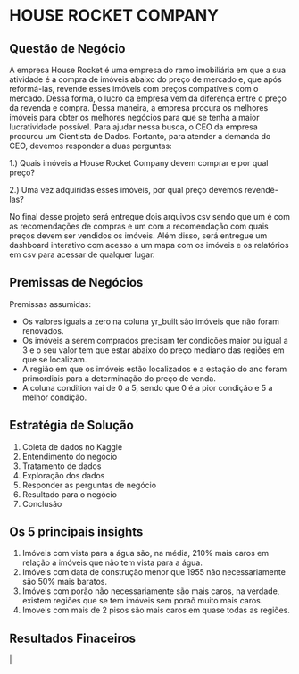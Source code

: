 # HOUSE ROCKET COMPANY

## Questão de Negócio

A empresa House Rocket é uma empresa do ramo imobiliária em que a sua atividade é a compra de imóveis abaixo do preço de mercado e, que após reformá-las, revende esses imóveis com preços compatíveis com o mercado. Dessa forma, o lucro da empresa vem da diferença entre o preço da revenda e compra. Dessa maneira, a empresa procura os melhores imóveis para obter os melhores negócios para que se tenha a maior lucratividade possível. Para ajudar nessa busca, o CEO da empresa procurou um Cientista de Dados. Portanto, para atender a demanda do CEO, devemos responder a duas perguntas:

1.) Quais imóveis a House Rocket Company devem comprar e por qual preço?

2.) Uma vez adquiridas esses imóveis, por qual preço devemos revendê-las?

No final desse projeto será entregue dois arquivos csv sendo que um é com as recomendações de compras e um com a recomendação com quais preços devem ser vendidos os imóveis. Além disso, será entregue um dashboard interativo com acesso a um mapa com os imóveis e os relatórios em csv para acessar de qualquer lugar.


## Premissas de Negócios

Premissas assumidas:

* Os valores iguais a zero na coluna yr_built são imóveis que não foram renovados.
* Os imóveis a serem comprados precisam ter condições maior ou igual a 3 e o seu valor tem que estar abaixo do preço mediano das regiões em que se localizam.
* A região em que os imóveis estão localizados e a estação do ano foram primordiais para a determinação do preço de venda.
* A coluna condition vai de 0 a 5, sendo que 0 é a pior condição e 5 a melhor condição.

    
## Estratégia de Solução

1. Coleta de dados no Kaggle
2. Entendimento do negócio
3. Tratamento de dados
4. Exploração dos dados
5. Responder as perguntas de negócio
6. Resultado para o negócio
7. Conclusão

## Os 5 principais insights

1. Imóveis com vista para a água são, na média, 210% mais caros em relação a imóveis que não tem vista para a água.
2. Imóveis com data de construção menor que 1955 não necessariamente são 50% mais baratos.
3. Imóveis com porão não necessariamente são mais caros, na verdade, existem regiões que se tem imóveis sem poraõ muito mais caros.
4. Imoveis com mais de 2 pisos são mais caros em quase todas as regiões.

## Resultados Finaceiros

| 


